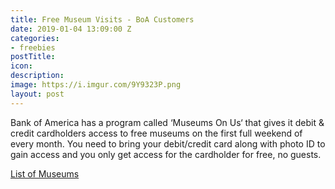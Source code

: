 ```yaml
---
title: Free Museum Visits - BoA Customers
date: 2019-01-04 13:09:00 Z
categories:
- freebies
postTitle: 
icon: 
description: 
image: https://i.imgur.com/9Y9323P.png
layout: post
---
```


Bank of America has a program called ‘Museums On Us‘ that gives it debit & credit cardholders access to free museums on the first full weekend of every month. You need to bring your debit/credit card along with photo ID to gain access and you only get access for the cardholder for free, no guests.

[List of Museums](https://about.bankofamerica.com/en-us/what-guides-us/arts-and-culture/partners.html#fbid=V68mYjzzYF3)
